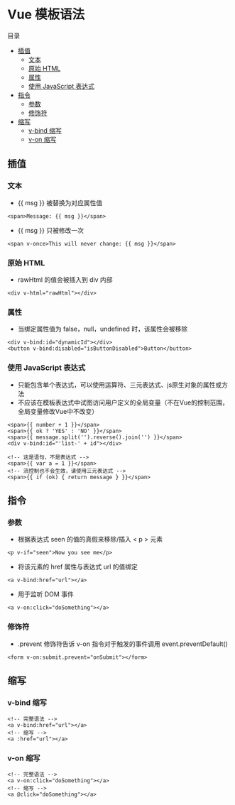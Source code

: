 # Vue 模板语法

目录

- [插值](#插值)
    - [文本](#文本)
    - [原始 HTML](#原始-html)
    - [属性](#属性)
    - [使用 JavaScript 表达式](#使用-javascript-表达式)
- [指令](#指令)
    - [参数](#参数)
    - [修饰符](#修饰符)
- [缩写](#缩写)
    - [v-bind 缩写](#v-bind-缩写)
    - [v-on 缩写](#v-on-缩写)

## 插值

### 文本

- {{ msg }} 被替换为对应属性值

```
<span>Message: {{ msg }}</span>
```

- {{ msg }} 只被修改一次

```
<span v-once>This will never change: {{ msg }}</span>
```

### 原始 HTML

- rawHtml 的值会被插入到 div 内部

```
<div v-html="rawHtml"></div>
```

### 属性

- 当绑定属性值为 false，null，undefined 时，该属性会被移除

```
<div v-bind:id="dynamicId"></div>
<button v-bind:disabled="isButtonDisabled">Button</button>
```

### 使用 JavaScript 表达式

- 只能包含单个表达式，可以使用运算符、三元表达式、js原生对象的属性或方法
- 不应该在模板表达式中试图访问用户定义的全局变量（不在Vue的控制范围，全局变量修改Vue中不改变）

```
<span>{{ number + 1 }}</span>
<span>{{ ok ? 'YES' : 'NO' }}</span>
<span>{{ message.split('').reverse().join('') }}</span>
<div v-bind:id="'list-' + id"></div>

<!-- 这是语句，不是表达式 -->
<span>{{ var a = 1 }}</span>
<!-- 流控制也不会生效，请使用三元表达式 -->
<span>{{ if (ok) { return message } }}</span>
```

## 指令

### 参数

- 根据表达式 seen 的值的真假来移除/插入 < p > 元素

```
<p v-if="seen">Now you see me</p>
```

- 将该元素的 href 属性与表达式 url 的值绑定

```
<a v-bind:href="url"></a>
```

- 用于监听 DOM 事件

```
<a v-on:click="doSomething"></a>
```

### 修饰符

- .prevent 修饰符告诉 v-on 指令对于触发的事件调用 event.preventDefault()

```
<form v-on:submit.prevent="onSubmit"></form>
```

## 缩写

### v-bind 缩写

    <!-- 完整语法 -->
    <a v-bind:href="url"></a>
    <!-- 缩写 -->
    <a :href="url"></a>

### v-on 缩写

    <!-- 完整语法 -->
    <a v-on:click="doSomething"></a>
    <!-- 缩写 -->
    <a @click="doSomething"></a>